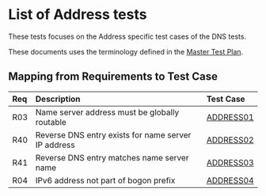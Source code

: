 # List of Address tests

These tests focuses on the Address specific test cases of the DNS tests.

These documents uses the terminology defined in the
[Master Test Plan](../MasterTestPlan.md).

## Mapping from Requirements to Test Case

|Req| Description                                                              | Test Case            |
|:--|:-------------------------------------------------------------------------|:---------------------|
|R03| Name server address must be globally routable                            |[ADDRESS01](address01.md)|
|R40| Reverse DNS entry exists for name server IP address                      |[ADDRESS02](address02.md)|
|R41| Reverse DNS entry matches name server name                               |[ADDRESS03](address03.md)|
|R04| IPv6 address not part of bogon prefix                                    |[ADDRESS04](address04.md)|

